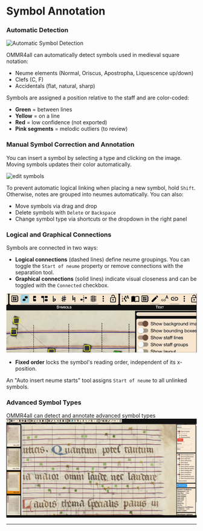 # Symbol Annotation

### Automatic Detection

![Automatic Symbol Detection](../../../images/workflow/symboldetection.gif)

OMMR4all can automatically detect symbols used in medieval square notation:
- Neume elements (Normal, Oriscus, Apostropha, Liquescence up/down)
- Clefs (C, F)
- Accidentals (flat, natural, sharp)

Symbols are assigned a position relative to the staff and are color-coded:
- **Green** = between lines
- **Yellow** = on a line
- **Red** = low confidence (not exported)
- **Pink segments** = melodic outliers (to review)

### Manual Symbol Correction and Annotation

You can insert a symbol by selecting a type and clicking on the image. Moving symbols updates their color automatically.


![edit symbols](../../../images/workflow/createnewsymbol.gif)

To prevent automatic logical linking when placing a new symbol, hold `Shift`. Otherwise, notes are grouped into neumes automatically. You can also:
- Move symbols via drag and drop
- Delete symbols with `Delete` or `Backspace`
- Change symbol type via shortcuts or the dropdown in the right panel

### Logical and Graphical Connections

Symbols are connected in two ways:

- **Logical connections** (dashed lines) define neume groupings. You can toggle the `Start of neume` property or remove connections with the separation tool.
- **Graphical connections** (solid lines) indicate visual closeness and can be toggled with the `Connected` checkbox.

![Edit Graphical Connection](../../../images/workflow/graphicalconnection.gif)

- **Fixed order** locks the symbol's reading order, independent of its x-position.

An "Auto insert neume starts" tool assigns `Start of neume` to all unlinked symbols.

### Advanced Symbol Types

OMMR4all can detect and annotate advanced symbol types
![Edit Graphical Connection](../../../images/workflow/steps/symbols/advanced_types.gif)


---
